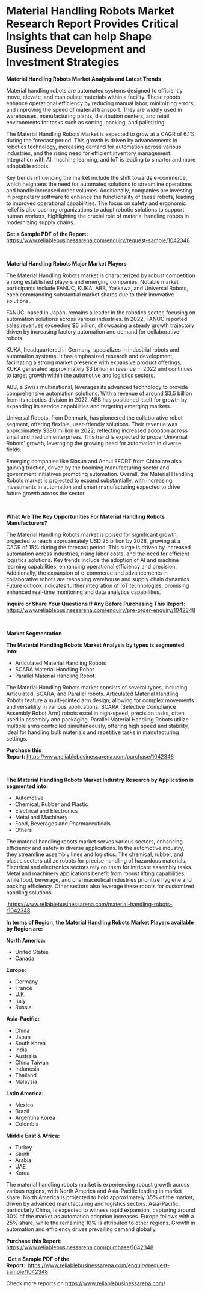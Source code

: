 <p><h1>Material Handling Robots Market Research Report Provides Critical Insights that can help Shape Business Development and Investment Strategies</h1></p><p><strong>Material Handling Robots Market Analysis and Latest Trends</strong></p>
<p><p>Material handling robots are automated systems designed to efficiently move, elevate, and manipulate materials within a facility. These robots enhance operational efficiency by reducing manual labor, minimizing errors, and improving the speed of material transport. They are widely used in warehouses, manufacturing plants, distribution centers, and retail environments for tasks such as sorting, packing, and palletizing.</p><p>The Material Handling Robots Market is expected to grow at a CAGR of 6.1% during the forecast period. This growth is driven by advancements in robotics technology, increasing demand for automation across various industries, and the rising need for efficient inventory management. Integration with AI, machine learning, and IoT is leading to smarter and more adaptable robots.</p><p>Key trends influencing the market include the shift towards e-commerce, which heightens the need for automated solutions to streamline operations and handle increased order volumes. Additionally, companies are investing in proprietary software to enhance the functionality of these robots, leading to improved operational capabilities. The focus on safety and ergonomic relief is also pushing organizations to adopt robotic solutions to support human workers, highlighting the crucial role of material handling robots in modernizing supply chains.</p></p>
<p><strong>Get a Sample PDF of the Report:&nbsp;</strong> <a href="https://www.reliablebusinessarena.com/enquiry/request-sample/1042348?utm_campaign=2292&utm_medium=2&utm_source=Github&utm_content=ia&utm_term=18022025&utm_id=material-handling-robots">https://www.reliablebusinessarena.com/enquiry/request-sample/1042348</a></p>
<p>&nbsp;</p>
<p><strong>Material Handling Robots Major Market Players</strong></p>
<p><p>The Material Handling Robots market is characterized by robust competition among established players and emerging companies. Notable market participants include FANUC, KUKA, ABB, Yaskawa, and Universal Robots, each commanding substantial market shares due to their innovative solutions.</p><p>FANUC, based in Japan, remains a leader in the robotics sector, focusing on automation solutions across various industries. In 2022, FANUC reported sales revenues exceeding $6 billion, showcasing a steady growth trajectory driven by increasing factory automation and demand for collaborative robots.</p><p>KUKA, headquartered in Germany, specializes in industrial robots and automation systems. It has emphasized research and development, facilitating a strong market presence with expansive product offerings. KUKA generated approximately $3 billion in revenue in 2022 and continues to target growth within the automotive and logistics sectors.</p><p>ABB, a Swiss multinational, leverages its advanced technology to provide comprehensive automation solutions. With a revenue of around $3.5 billion from its robotics division in 2022, ABB has positioned itself for growth by expanding its service capabilities and targeting emerging markets.</p><p>Universal Robots, from Denmark, has pioneered the collaborative robot segment, offering flexible, user-friendly solutions. Their revenue was approximately $380 million in 2022, reflecting increased adoption across small and medium enterprises. This trend is expected to propel Universal Robots' growth, leveraging the growing need for automation in diverse fields.</p><p>Emerging companies like Siasun and Anhui EFORT from China are also gaining traction, driven by the booming manufacturing sector and government initiatives promoting automation. Overall, the Material Handling Robots market is projected to expand substantially, with increasing investments in automation and smart manufacturing expected to drive future growth across the sector.</p></p>
<p>&nbsp;</p>
<p><strong>What Are The Key Opportunities For Material Handling Robots Manufacturers?</strong></p>
<p><p>The Material Handling Robots market is poised for significant growth, projected to reach approximately USD 25 billion by 2028, growing at a CAGR of 15% during the forecast period. This surge is driven by increased automation across industries, rising labor costs, and the need for efficient logistics solutions. Key trends include the adoption of AI and machine learning capabilities, enhancing operational efficiency and precision. Additionally, the expansion of e-commerce and advancements in collaborative robots are reshaping warehouse and supply chain dynamics. Future outlook indicates further integration of IoT technologies, promising enhanced real-time monitoring and data analytics capabilities.</p></p>
<p><strong>Inquire or Share Your Questions If Any Before Purchasing This Report:</strong> <a href="https://www.reliablebusinessarena.com/enquiry/pre-order-enquiry/1042348?utm_campaign=2292&utm_medium=2&utm_source=Github&utm_content=ia&utm_term=18022025&utm_id=material-handling-robots">https://www.reliablebusinessarena.com/enquiry/pre-order-enquiry/1042348</a></p>
<p>&nbsp;</p>
<p><strong>Market Segmentation</strong></p>
<p><strong>The Material Handling Robots Market Analysis by types is segmented into:</strong></p>
<p><ul><li>Articulated Material Handling Robots</li><li>SCARA Material Handling Robot</li><li>Parallel Material Handling Robot</li></ul></p>
<p><p>The Material Handling Robots market consists of several types, including Articulated, SCARA, and Parallel robots. Articulated Material Handling Robots feature a multi-jointed arm design, allowing for complex movements and versatility in various applications. SCARA (Selective Compliance Assembly Robot Arm) robots excel in high-speed, precision tasks, often used in assembly and packaging. Parallel Material Handling Robots utilize multiple arms controlled simultaneously, offering high speed and stability, ideal for handling bulk materials and repetitive tasks in manufacturing settings.</p></p>
<p><strong>Purchase this Report:&nbsp;</strong><a href="https://www.reliablebusinessarena.com/purchase/1042348?utm_campaign=2292&utm_medium=2&utm_source=Github&utm_content=ia&utm_term=18022025&utm_id=material-handling-robots">https://www.reliablebusinessarena.com/purchase/1042348</a></p>
<p>&nbsp;</p>
<p><strong>The Material Handling Robots Market Industry Research by Application is segmented into:</strong></p>
<p><ul><li>Automotive</li><li>Chemical, Rubber and Plastic</li><li>Electrical and Electronics</li><li>Metal and Machinery</li><li>Food, Beverages and Pharmaceuticals</li><li>Others</li></ul></p>
<p><p>The material handling robots market serves various sectors, enhancing efficiency and safety in diverse applications. In the automotive industry, they streamline assembly lines and logistics. The chemical, rubber, and plastic sectors utilize robots for precise handling of hazardous materials. Electrical and electronics sectors rely on them for intricate assembly tasks. Metal and machinery applications benefit from robust lifting capabilities, while food, beverage, and pharmaceutical industries prioritize hygiene and packing efficiency. Other sectors also leverage these robots for customized handling solutions.</p></p>
<p><a href="https://www.reliablebusinessarena.com/material-handling-robots-r1042348?utm_campaign=2292&utm_medium=2&utm_source=Github&utm_content=ia&utm_term=18022025&utm_id=material-handling-robots">&nbsp;https://www.reliablebusinessarena.com/material-handling-robots-r1042348</a></p>
<p><strong>In terms of Region, the Material Handling Robots Market Players available by Region are:</strong></p>
<p>
    <p> <strong> North America: </strong>
        <ul>
            <li>United States</li>
            <li>Canada</li>
        </ul>
        </p> 
    <p> <strong> Europe: </strong>
        <ul>
            <li>Germany</li>
            <li>France</li>
            <li>U.K.</li>
            <li>Italy</li>
            <li>Russia</li>
        </ul>
        </p> 
    <p> <strong> Asia-Pacific: </strong>
        <ul>
            <li>China</li>
            <li>Japan</li>
            <li>South Korea</li>
            <li>India</li>
            <li>Australia</li>
            <li>China Taiwan</li>
            <li>Indonesia</li>
            <li>Thailand</li>
            <li>Malaysia</li>
        </ul>
        </p> 
    <p> <strong> Latin America: </strong>
        <ul>
            <li>Mexico</li>
            <li>Brazil</li>
            <li>Argentina Korea</li>
            <li>Colombia</li>
        </ul>
        </p> 
    <p> <strong> Middle East & Africa: </strong>
        <ul>
            <li>Turkey</li>
            <li>Saudi</li>
            <li>Arabia</li>
            <li>UAE</li>
            <li>Korea</li>
        </ul>
    </p>
    </p>
<p><p>The material handling robots market is experiencing robust growth across various regions, with North America and Asia-Pacific leading in market share. North America is projected to hold approximately 35% of the market, driven by advanced manufacturing and logistics sectors. Asia-Pacific, particularly China, is expected to witness rapid expansion, capturing around 30% of the market as automation adoption increases. Europe follows with a 25% share, while the remaining 10% is attributed to other regions. Growth in automation and efficiency drives prevailing demand globally.</p></p>
<p><strong>Purchase this Report: </strong><a href="https://www.reliablebusinessarena.com/purchase/1042348?utm_campaign=2292&utm_medium=2&utm_source=Github&utm_content=ia&utm_term=18022025&utm_id=material-handling-robots">https://www.reliablebusinessarena.com/purchase/1042348</a></p>
<p>&nbsp;<strong>Get a Sample PDF of the Report:&nbsp;&nbsp;</strong><a href="https://www.reliablebusinessarena.com/enquiry/request-sample/1042348?utm_campaign=2292&utm_medium=2&utm_source=Github&utm_content=ia&utm_term=18022025&utm_id=material-handling-robots">https://www.reliablebusinessarena.com/enquiry/request-sample/1042348</a></p>
<p><strong></strong></p>
<p>Check more reports on <a href="https://www.reliablebusinessarena.com/?utm_campaign=2292&utm_medium=2&utm_source=Github&utm_content=ia&utm_term=18022025&utm_id=material-handling-robots">https://www.reliablebusinessarena.com/</a></p>